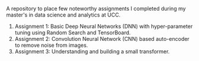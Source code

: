 A repository to place few noteworthy assignments I completed during my master's in data science and analytics at UCC. 

1. Assignment 1: Basic Deep Neural Networks (DNN) with hyper-parameter tuning using Random Search and TensorBoard.
2. Assignment 2: Convolution Neural Network (CNN) based auto-encoder to remove noise from images.
3. Assignment 3: Understanding and building a small transformer.
